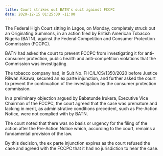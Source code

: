```yaml
---
title: Court strikes out BATN’s suit against FCCPC
date: 2020-12-15 01:25:00 -11:00
---
```


The Federal High Court sitting in Lagos, on Monday, completely struck out an Originating Summons, in an action filed by British American Tobacco Nigeria (BATN), against the Federal Competition and Consumer Protection Commission (FCCPC).


BATN had asked the court to prevent  FCCPC from investigating it for anti-consumer protection, public health and anti-competition violations that the Commission was investigating.


The tobacco company had,  in Suit No. FHC/L/CS/1350/2020 before Justice Rilwan Aikawa, secured an ex parte injunction, and further asked the court to prevent the continuation of the investigation by the consumer protection commission.


In a preliminary objection argued by Babatunde Irukera, Executive Vice Chairman of the FCCPC, the court agreed that the case was premature and lacking in merit, as administrative conditions precedent, such as Pre-Action Notice, were not complied with by BATN.


The court noted that there was no basis or urgency for the filing of the action after the Pre-Action Notice which, according to the court, remains a fundamental provision of the law.


By this decision, the ex parte injunction expires as the court refused the case and agreed with the FCCPC that it had no jurisdiction to hear the case.